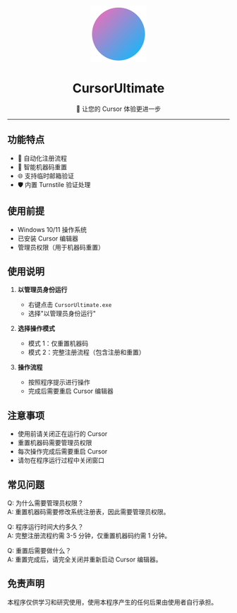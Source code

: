 <div align="center">
  <img src="cursor_ultimate.svg" alt="CursorUltimate Logo" width="128" height="128">
  <h1>CursorUltimate</h1>
  <p>🚀 让您的 Cursor 体验更进一步</p>
</div>

---

## 功能特点

- 🔄 自动化注册流程
- 🔑 智能机器码重置
- 🌐 支持临时邮箱验证
- 🛡️ 内置 Turnstile 验证处理

## 使用前提

- Windows 10/11 操作系统
- 已安装 Cursor 编辑器
- 管理员权限（用于机器码重置）

## 使用说明

1. **以管理员身份运行**
   - 右键点击 `CursorUltimate.exe`
   - 选择"以管理员身份运行"

2. **选择操作模式**
   - 模式 1：仅重置机器码
   - 模式 2：完整注册流程（包含注册和重置）

3. **操作流程**
   - 按照程序提示进行操作
   - 完成后需要重启 Cursor 编辑器

## 注意事项

- 使用前请关闭正在运行的 Cursor
- 重置机器码需要管理员权限
- 每次操作完成后需要重启 Cursor
- 请勿在程序运行过程中关闭窗口

## 常见问题

Q: 为什么需要管理员权限？  
A: 重置机器码需要修改系统注册表，因此需要管理员权限。

Q: 程序运行时间大约多久？  
A: 完整注册流程约需 3-5 分钟，仅重置机器码约需 1 分钟。

Q: 重置后需要做什么？  
A: 重置完成后，请完全关闭并重新启动 Cursor 编辑器。

## 免责声明

本程序仅供学习和研究使用，使用本程序产生的任何后果由使用者自行承担。 

